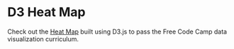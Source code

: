 # D3 Heat Map

Check out the [Heat Map](https://ll-nick.github.io/d3-heat-map/) built using D3.js to pass the Free Code Camp data visualization curriculum.